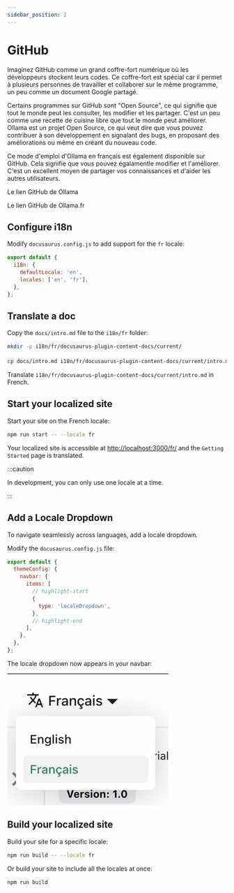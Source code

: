 ```yaml
---
sidebar_position: 2
---
```


# GitHub

Imaginez GitHub comme un grand coffre-fort numérique où les développeurs stockent leurs codes. Ce coffre-fort est spécial car il permet à plusieurs personnes de travailler et collaborer sur le même programme, un peu comme un document Google partagé.

Certains programmes sur GitHub sont "Open Source", ce qui signifie que tout le monde peut les consulter, les modifier et les partager. C'est un peu comme une recette de cuisine libre que tout le monde peut améliorer. Ollama est un projet Open Source, ce qui veut dire que vous pouvez contribuer à son développement en signalant des bugs, en proposant des améliorations ou même en créant du nouveau code.

Ce mode d'emploi d'Ollama en français est également disponible sur GitHub. Cela signifie que vous pouvez égalamentle modifier et l'améliorer. C'est un excellent moyen de partager vos connaissances et d'aider les autres utilisateurs.

Le lien GitHub de Ollama

Le lien GitHub de Ollama.fr

## Configure i18n

Modify `docusaurus.config.js` to add support for the `fr` locale:

```js title="docusaurus.config.js"
export default {
  i18n: {
    defaultLocale: 'en',
    locales: ['en', 'fr'],
  },
};
```

## Translate a doc

Copy the `docs/intro.md` file to the `i18n/fr` folder:

```bash
mkdir -p i18n/fr/docusaurus-plugin-content-docs/current/

cp docs/intro.md i18n/fr/docusaurus-plugin-content-docs/current/intro.md
```

Translate `i18n/fr/docusaurus-plugin-content-docs/current/intro.md` in French.

## Start your localized site

Start your site on the French locale:

```bash
npm run start -- --locale fr
```

Your localized site is accessible at [http://localhost:3000/fr/](http://localhost:3000/fr/) and the `Getting Started` page is translated.

:::caution

In development, you can only use one locale at a time.

:::

## Add a Locale Dropdown

To navigate seamlessly across languages, add a locale dropdown.

Modify the `docusaurus.config.js` file:

```js title="docusaurus.config.js"
export default {
  themeConfig: {
    navbar: {
      items: [
        // highlight-start
        {
          type: 'localeDropdown',
        },
        // highlight-end
      ],
    },
  },
};
```

The locale dropdown now appears in your navbar:

![Locale Dropdown](./img/localeDropdown.png)

## Build your localized site

Build your site for a specific locale:

```bash
npm run build -- --locale fr
```

Or build your site to include all the locales at once:

```bash
npm run build
```
